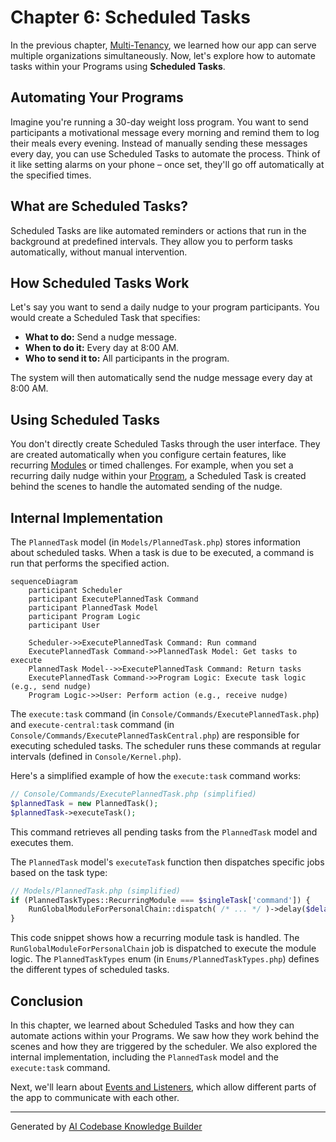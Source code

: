 # Chapter 6: Scheduled Tasks

In the previous chapter, [Multi-Tenancy](05_multi_tenancy.md), we learned how our app can serve multiple organizations simultaneously. Now, let's explore how to automate tasks within your Programs using **Scheduled Tasks**.

## Automating Your Programs

Imagine you're running a 30-day weight loss program. You want to send participants a motivational message every morning and remind them to log their meals every evening.  Instead of manually sending these messages every day, you can use Scheduled Tasks to automate the process.  Think of it like setting alarms on your phone – once set, they'll go off automatically at the specified times.

## What are Scheduled Tasks?

Scheduled Tasks are like automated reminders or actions that run in the background at predefined intervals. They allow you to perform tasks automatically, without manual intervention.

## How Scheduled Tasks Work

Let's say you want to send a daily nudge to your program participants. You would create a Scheduled Task that specifies:

* **What to do:** Send a nudge message.
* **When to do it:** Every day at 8:00 AM.
* **Who to send it to:** All participants in the program.

The system will then automatically send the nudge message every day at 8:00 AM.

## Using Scheduled Tasks

You don't directly create Scheduled Tasks through the user interface. They are created automatically when you configure certain features, like recurring [Modules](02_modules.md) or timed challenges. For example, when you set a recurring daily nudge within your [Program](01_protocols_and_programs.md), a Scheduled Task is created behind the scenes to handle the automated sending of the nudge.

## Internal Implementation

The `PlannedTask` model (in `Models/PlannedTask.php`) stores information about scheduled tasks.  When a task is due to be executed, a command is run that performs the specified action.

```mermaid
sequenceDiagram
    participant Scheduler
    participant ExecutePlannedTask Command
    participant PlannedTask Model
    participant Program Logic
    participant User

    Scheduler->>ExecutePlannedTask Command: Run command
    ExecutePlannedTask Command->>PlannedTask Model: Get tasks to execute
    PlannedTask Model-->>ExecutePlannedTask Command: Return tasks
    ExecutePlannedTask Command->>Program Logic: Execute task logic (e.g., send nudge)
    Program Logic->>User: Perform action (e.g., receive nudge)
```

The `execute:task` command (in `Console/Commands/ExecutePlannedTask.php`) and `execute-central:task` command (in `Console/Commands/ExecutePlannedTaskCentral.php`) are responsible for executing scheduled tasks.  The scheduler runs these commands at regular intervals (defined in `Console/Kernel.php`).

Here's a simplified example of how the `execute:task` command works:

```php
// Console/Commands/ExecutePlannedTask.php (simplified)
$plannedTask = new PlannedTask();
$plannedTask->executeTask();
```

This command retrieves all pending tasks from the `PlannedTask` model and executes them.

The `PlannedTask` model's `executeTask` function then dispatches specific jobs based on the task type:

```php
// Models/PlannedTask.php (simplified)
if (PlannedTaskTypes::RecurringModule === $singleTask['command']) {
    RunGlobalModuleForPersonalChain::dispatch( /* ... */ )->delay($delay)->onQueue('global-module');
}
```

This code snippet shows how a recurring module task is handled.  The `RunGlobalModuleForPersonalChain` job is dispatched to execute the module logic.  The `PlannedTaskTypes` enum (in `Enums/PlannedTaskTypes.php`) defines the different types of scheduled tasks.

## Conclusion

In this chapter, we learned about Scheduled Tasks and how they can automate actions within your Programs. We saw how they work behind the scenes and how they are triggered by the scheduler.  We also explored the internal implementation, including the `PlannedTask` model and the `execute:task` command.

Next, we'll learn about [Events and Listeners](07_events_and_listeners.md), which allow different parts of the app to communicate with each other.


---

Generated by [AI Codebase Knowledge Builder](https://github.com/The-Pocket/Tutorial-Codebase-Knowledge)